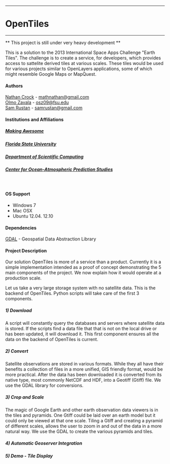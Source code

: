 ------------------------------------------------
# OpenTiles

------------------------------------------------

** This project is still under very heavy development **

This is a solution to the 2013 International Space Apps Challenge "Earth Tiles". 
The challenge is to create a service, for developers, which provides access to 
sattelite derived tiles at various scales. These tiles would be used for various
projects similar to OpenLayers applications, some of which might resemble Google 
Maps or MapQuest.

#### Authors

[Nathan Crock]: http://mathnathan.com
[Olmo Zavala]: http://olmozavala.com
[Sam Rustan]: http://github.com/samrustan

[Nathan Crock][] - mathnathan@gmail.com <br />
[Olmo Zavala][] - osz09@fsu.edu <br />
[Sam Rustan][] - samrustan@gmail.com

#### Institutions and Affiliations
[Making Awesome]: http://makingawesome.org
[Florida State University]: http://fsu.edu
[Department of Scientific Computing]: http://sc.fsu.edu
[Center for Ocean-Atmospheric Prediction Studies]: http://coaps.fsu.edu
##### [Making Awesome][]
##### [Florida State University][]
##### [Department of Scientific Computing][]
##### [Center for Ocean-Atmospheric Prediction Studies][]

<br />

#### OS Support
* Windows 7
* Mac OSX
* Ubuntu 12.04. 12.10

#### Dependencies
[GDAL]: http://www.gdal.org/
[GDAL][] - Geospatial Data Abstraction Library

#### Project Description

Our solution OpenTiles is more of a service than a product. Currently it is a 
simple implementation intended as a proof of concept demonstrating the 5 main 
components of the project. We now explain how it would operate at a production scale. 

Let us take a very large storage system with no satellite data. This is the backend
of OpenTiles. Python scripts will take care of the first 3 components.

##### 1) Download

A script will constantly query the databases and servers where satellite data is 
stored. If the scripts find a data file that that is not on the local drive or has 
been updated, it will download it. This first component ensures all the data on 
the backend of OpenTiles is current.

##### 2) Convert 

Satellite observations are stored in various formats. While they all have their benefits
a collection of files in a more unified, GIS friendly format, would be more practical. 
After the data has been downloaded it is converted from its native type, most commonly 
NetCDF and HDF, into a Geotiff (Gtiff) file. We use the GDAL library for conversions.

##### 3) Crop and Scale

The magic of Google Earth and other earth observation data viewers is in the tiles and 
pyramids. One Gtiff could be laid over an earth model but it could only be viewed at 
that one scale. Tiling a Gtiff and creating a pyramid of different scales, allows the 
user to zoom in and out of the data in a more natural way. We use the GDAL to create
the various pyramids and tiles.

##### 4) Automatic Geoserver Integration

##### 5) Demo - Tile Display

